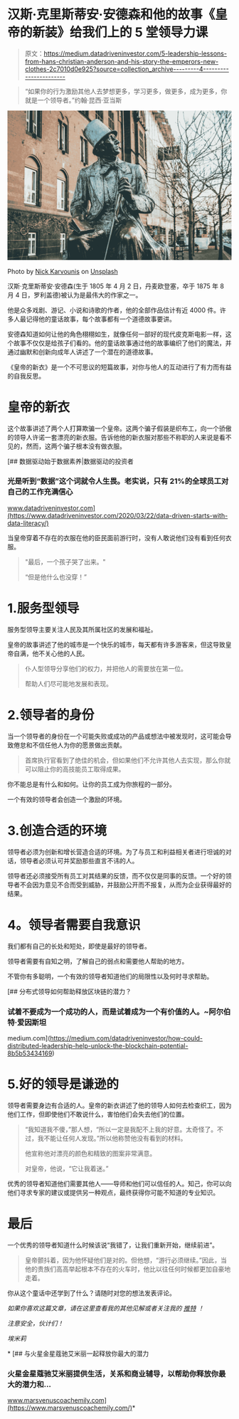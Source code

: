 # 汉斯·克里斯蒂安·安德森和他的故事《皇帝的新装》给我们上的 5 堂领导力课

> 原文：<https://medium.datadriveninvestor.com/5-leadership-lessons-from-hans-christian-anderson-and-his-story-the-emperors-new-clothes-2c7010d0e925?source=collection_archive---------4----------------------->

> “如果你的行为激励其他人去梦想更多，学习更多，做更多，成为更多，你就是一个领导者。”约翰·昆西·亚当斯

![](img/ed0ea49a40c58ca1ad1feb957ff9808b.png)

Photo by [Nick Karvounis](https://unsplash.com/@nickkarvounis?utm_source=medium&utm_medium=referral) on [Unsplash](https://unsplash.com?utm_source=medium&utm_medium=referral)

汉斯·克里斯蒂安·安德森(生于 1805 年 4 月 2 日，丹麦欧登塞，卒于 1875 年 8 月 4 日，罗利盖德)被认为是最伟大的作家之一。

他是众多戏剧、游记、小说和诗歌的作者，他的全部作品估计有近 4000 件。许多人最记得他的童话故事，每个故事都有一个道德故事要讲。

安德森知道如何让他的角色栩栩如生，就像任何一部好的现代皮克斯电影一样，这个故事不仅仅是给孩子们看的。他的童话故事通过他的故事编织了他们的魔法，并通过幽默和创新向成年人讲述了一个潜在的道德故事。

《皇帝的新衣》是一个不可思议的短篇故事，对你与他人的互动进行了有力而有益的自我反思。

# 皇帝的新衣

这个故事讲述了两个人打算欺骗一个皇帝。这两个骗子假装是织布工，向一个骄傲的领导人许诺一套漂亮的新衣服。告诉他他的新衣服对那些不称职的人来说是看不见的，然而，这两个骗子根本没有做衣服。

[](https://www.datadriveninvestor.com/2020/03/22/data-driven-starts-with-data-literacy/) [## 数据驱动始于数据素养|数据驱动的投资者

### 光是听到“数据”这个词就令人生畏。老实说，只有 21%的全球员工对自己的工作充满信心

www.datadriveninvestor.com](https://www.datadriveninvestor.com/2020/03/22/data-driven-starts-with-data-literacy/) 

当皇帝穿着不存在的衣服在他的臣民面前游行时，没有人敢说他们没有看到任何衣服。

> "最后，一个孩子哭了出来。"
> 
> “但是他什么也没穿！”

# 1.服务型领导

服务型领导主要关注人民及其所属社区的发展和福祉。

皇帝的故事讲述了他的城市是一个快乐的城市，每天都有许多游客来，但这导致皇帝自满，他不关心他的人民。

> 仆人型领导分享他们的权力，并把他人的需要放在第一位。
> 
> 帮助人们尽可能地发展和表现。

# 2.领导者的身份

当一个领导者的身份在一个可能失败或成功的产品或想法中被发现时，这可能会导致倦怠和不信任他人为你的愿景做出贡献。

> 首席执行官看到了绝佳的机会，但如果他们不允许其他人去实现，那么你就可以阻止你的高技能员工取得成果。

你不能总是有什么和如何。让你的员工成为你旅程的一部分。

一个有效的领导者会创造一个激励的环境。

# 3.创造合适的环境

领导者必须为创新和增长营造合适的环境。为了与员工和利益相关者进行坦诚的对话，领导者必须认可并奖励那些直言不讳的人。

领导者还必须接受所有员工对其结果的反馈，而不仅仅是同事的反馈。一个好的领导者不会因为意见不合而受到威胁，并鼓励公开而不报复，从而为企业获得最好的结果。

# **4。领导者需要自我意识**

我们都有自己的长处和短处，即使是最好的领导者。

领导者需要有自知之明，了解自己的弱点和需要他人帮助的地方。

不管你有多聪明，一个有效的领导者知道他们的局限性以及何时寻求帮助。

[](https://medium.com/datadriveninvestor/how-could-distributed-leadership-help-unlock-the-blockchain-potential-8b5b53434169) [## 分布式领导如何帮助释放区块链的潜力？

### 试着不要成为一个成功的人，而是试着成为一个有价值的人。~阿尔伯特·爱因斯坦

medium.com](https://medium.com/datadriveninvestor/how-could-distributed-leadership-help-unlock-the-blockchain-potential-8b5b53434169) 

# 5.好的领导是谦逊的

领导者需要身边有合适的人。皇帝的新衣讲述了他的领导人如何去检查织工，因为他们工作，但即使他们不敢说什么，害怕他们会失去他们的位置。

> “我知道我不傻，”那人想，“所以一定是我配不上我的好意。太奇怪了。不过，我不能让任何人发现。”所以他称赞他没有看到的材料。
> 
> 他宣称他对漂亮的颜色和精致的图案非常满意。
> 
> 对皇帝，他说，“它让我着迷。”

优秀的领导者知道他们需要其他人——导师和他们可以信任的人。知己，你可以向他们寻求专家的建议或提供另一种观点，最终获得你可能不知道的专业知识。

# 最后

一个优秀的领导者知道什么时候该说“我错了，让我们重新开始，继续前进”。

> 皇帝颤抖着，因为他怀疑他们是对的。但他想，“游行必须继续。”因此，当他的贵族们高高举起根本不存在的火车时，他比以往任何时候都更加自豪地走着。

你从这个童话中还学到了什么？请随时对您的想法发表评论。

*如果你喜欢这篇文章，请在这里查看我的其他见解*[](https://www.marsvenuscoachemily.com/blog)**或者关注我的* [*推特*](https://twitter.com/e_nicleoid) *！**

*注意安全，伙计们！*

*埃米莉*

*[](https://www.marsvenuscoachemily.com/) [## 与火星金星蔻驰艾米丽一起释放你最大的潜力

### 火星金星蔻驰艾米丽提供生活，关系和商业辅导，以帮助你释放你最大的潜力和…

www.marsvenuscoachemily.com](https://www.marsvenuscoachemily.com/)*